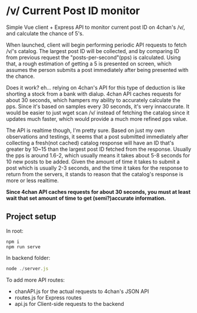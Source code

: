 # /v/ Current Post ID monitor

Simple Vue client + Express API to monitor current post ID on 4chan's /v/, and calculate the chance of 5's.

When launched, client will begin performing periodic API requests to fetch /v/'s catalog. 
The largest post ID will be collected, and by comparing ID from previous request the "posts-per-second"(pps) is calculated. Using that, a rough estimation of getting a 5 is presented on screen, which assumes the person submits a post immediately after being presented with the chance.

Does it work? eh... relying on 4chan's API for this type of deduction is like shorting a stock from a bank with dialup. 4chan API caches requests for about 30 seconds, which hampers my ability to accurately calculate the pps. Since it's based on samples every 30 seconds, it's very innaccurate. It would be easier to just wget scan /v/ instead of fetching the catalog since it updates much faster, which would provide a much more refined pps value.  

The API is realtime though, I'm pretty sure. Based on just my own observations and testings, it seems that a post submitted immediately after collecting a fresh(not cached) catalog response will have an ID that's greater by 10~15 than the largest post ID fetched from the response. Usually the pps is around 1.6-2, which usually means it takes about 5-8 seconds for 10 new posts to be added. Given the amount of time it takes to submit a post which is usually 2-3 seconds, and the time it takes for the response to return from the servers, it stands to reason that the catalog's response is more or less realtime. 

**Since 4chan API caches requests for about 30 seconds, you must at least wait that set amount of time to get (semi?)accurate information.**

## Project setup
In root:
```Shell
npm i
npm run serve
```
In backend folder:
```Javascript
node ./server.js
```



To add more API routes:
- chanAPI.js for the actual requests to 4chan's JSON API
- routes.js for Express routes
- api.js for Client-side requests to the backend
